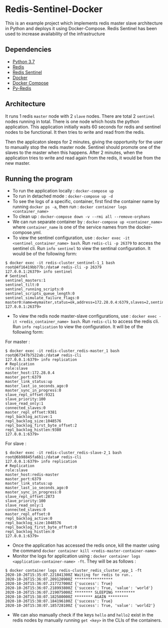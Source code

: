 # Redis-Sentinel-Docker

This is an example project which implements redis master slave architecture in Python and deploys it using Docker-Compose. Redis Sentinel has been used to increase availability of the infrastructure

## Dependencies

* [Python 3.7](https://www.python.org/downloads/release/python-370/)
* [Redis](https://redis.io/)
* [Redis Sentinel](https://redis.io/topics/sentinel)
* [Docker](https://www.docker.com/)
* [Docker Compose](https://docs.docker.com/compose/)
* [Py-Redis](https://pypi.org/project/redis/)

## Architecture

It runs 1 redis `master` node with 2 `slave` nodes. There are total 2 `sentinel` nodes running in total. There is one node which hosts the python application. This application initially waits 60 seconds for redis and sentinel nodes to be functional. It then tries to write and read from the redis.

Then the applicaton sleeps for 2 minutes, giving the opportunity for the user to manually stop the redis master node. Sentinel should promote one of the slaves to the master when this happens. After 2 minutes, when the application tries to write and read again from the redis, it would be from the new master.

## Running the program

* To run the application locally : `docker-compose up`
* To run in detached mode : `docker-compose up -d`
* To see the logs of a specific, container, first find the container name by running `docker ps -a`, then run : `docker container logs <container_name>`
* To clean up : `docker-compose down -v --rmi all --remove-orphans`
* We can run separate container by : `docker-compose up <container_name>` where `container_name` is one of the service names from the docker-compose.yml.
* To view the sentinel configuration, use : `docker exec -it <sentinel_container_name> bash`. Run `redis-cli -p 26379` to access the sentinel cli. Run `info sentinel` to view the sentinal configuration. It would be of the following form:
```
$ docker exec -it redis-cluster_sentinel-1_1 bash
root@4f16419bb77b:/data# redis-cli -p 26379
127.0.0.1:26379> info sentinel
# Sentinel
sentinel_masters:1
sentinel_tilt:0
sentinel_running_scripts:0
sentinel_scripts_queue_length:0
sentinel_simulate_failure_flags:0
master0:name=mymaster,status=ok,address=172.28.0.4:6379,slaves=2,sentinels=3
127.0.0.1:26379>
```

* To view the redis node master-slave configurations, use : `docker exec -it <redis_container_name> bash`. Run `redis-cli` to access the redis cli. Run `info replication` to view the configuration. It will be of the following form:

For master :
```
$ docker exec -it redis-cluster_redis-master_1 bash
root@67347b7522ab:/data# redis-cli
127.0.0.1:6379> info replication
# Replication
role:slave
master_host:172.28.0.4
master_port:6379
master_link_status:up
master_last_io_seconds_ago:0
master_sync_in_progress:0
slave_repl_offset:9321
slave_priority:100
slave_read_only:1
connected_slaves:0
master_repl_offset:9381
repl_backlog_active:1
repl_backlog_size:1048576
repl_backlog_first_byte_offset:2
repl_backlog_histlen:9380
127.0.0.1:6379>
```
For slave :
```
$ docker exec -it redis-cluster_redis-slave-2_1 bash
root@6b98845fa6b1:/data# redis-cli
127.0.0.1:6379> info replication
# Replication
role:slave
master_host:redis-master
master_port:6379
master_link_status:up
master_last_io_seconds_ago:0
master_sync_in_progress:0
slave_repl_offset:2873
slave_priority:100
slave_read_only:1
connected_slaves:0
master_repl_offset:0
repl_backlog_active:0
repl_backlog_size:1048576
repl_backlog_first_byte_offset:0
repl_backlog_histlen:0
127.0.0.1:6379>
```
* Once the application has accessed the redis once, kill the master using the command `docker container kill <redis-master-container-name>`
* Monitor the logs for application using : `docker container logs <application-container-name> -ft`. They will be as follows :

```
$ docker container logs redis-cluster_redis_cluster_app_1 -ft
2020-10-26T15:35:07.221841300Z Waiting for redis to run..
2020-10-26T15:36:07.209120900Z *****************
2020-10-26T15:36:07.217727000Z {'success': True}
2020-10-26T15:36:07.218993800Z {'success': True, 'value': 'world'}
2020-10-26T15:36:07.219075000Z ******** SLEEPING *********
2020-10-26T15:38:07.182580000Z ******** AGAIN *********
2020-10-26T15:38:07.184196100Z {'success': True}
2020-10-26T15:38:07.185728100Z {'success': True, 'value': 'world2'}
```
* We can also manually check if the keys `hello` and `hello2` exist in the redis nodes by manually running `get <key>` in the CLIs of the containers.
